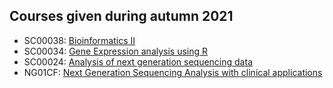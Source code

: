 ## Courses given during autumn 2021

  * SC00038: [Bioinformatics II](https://github.com/bcfgothenburg/HT21/wiki/Bioinformatics-II)
  * SC00034: [Gene Expression analysis using R](https://github.com/bcfgothenburg/HT21/wiki/Gene-expression-using-R)
  * SC00024: [Analysis of next generation sequencing data](https://github.com/bcfgothenburg/HT21/wiki/Analysis-of-next-generation-sequencing-data)
  * NG01CF:  [Next Generation Sequencing Analysis with clinical applications](https://github.com/bcfgothenburg/HT21/wiki/Next-Generation-Sequencing-Analysis-with-clinical-applications) 

